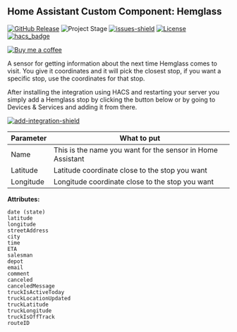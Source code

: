 
## Home Assistant Custom Component: Hemglass

[![GitHub Release][releases-shield]][releases]
![Project Stage][project-stage-shield]
[![issues-shield]](issues)
[![License][license-shield]](LICENSE.md)
[![hacs_badge][hacs-shield]][hacs]

[![Buy me a coffee][buymeacoffee-shield]][buymeacoffee]

A sensor for getting information about the next time Hemglass comes to visit. You give it coordinates and it will pick the closest stop, if you want a specific stop, use the coordinates for that stop.

After installing the integration using HACS and restarting your server you simply add a Hemglass stop by clicking the button below or by going to Devices & Services and adding it from there.

[![add-integration-shield]][add-integration]


|Parameter| What to put |
|--|--|
| Name | This is the name you want for the sensor in Home Assistant |
| Latitude | Latitude coordinate close to the stop you want |
| Longitude | Longitude coordinate close to the stop you want |


**Attributes:**
```
date (state)
latitude
longitude
streetAddress
city
time
ETA
salesman
depot
email
comment
canceled
canceledMessage 
truckIsActiveToday
truckLocationUpdated
truckLatitude
truckLongitude
truckIsOffTrack
routeID
```


[releases-shield]: https://img.shields.io/github/release/popeen/Home-Assistant-Addon-Hemglass.svg
[releases]: https://github.com/popeen/Home-Assistant-Addon-Hemglass/releases
[project-stage-shield]: https://img.shields.io/badge/project%20stage-ready%20for%20use-green.svg
[issues-shield]: https://img.shields.io/github/issues-raw/popeen/Home-Assistant-Addon-Hemglass.svg
[license-shield]: https://img.shields.io/github/license/popeen/Home-Assistant-Addon-Hemglass.svg
[hacs-shield]: https://img.shields.io/badge/HACS-Default-41BDF5.svg
[hacs]: https://github.com/custom-components/hacs
[buymeacoffee-shield]: https://www.buymeacoffee.com/assets/img/guidelines/download-assets-sm-2.svg
[buymeacoffee]: https://www.buymeacoffee.com/popeen
[add-integration-shield]: https://my.home-assistant.io/badges/config_flow_start.svg
[add-integration]: https://my.home-assistant.io/redirect/config_flow_start/?domain=hemglass
